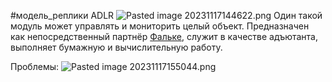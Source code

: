 \#модель_реплики
ADLR
![Pasted image 20231117144622.png](..\..\..\img\Pasted%20image%2020231117144622.png)
Один такой модуль может управлять и мониторить целый объект. Предназначен как непосредственный партнёр [Фальке](%D0%A4%D0%B0%D0%BB%D1%8C%D0%BA%D0%B5.md), служит в качестве адъютанта, выполняет бумажную и вычислительную работу.

Проблемы:
![Pasted image 20231117155044.png](..\..\..\img\Pasted%20image%2020231117155044.png)
